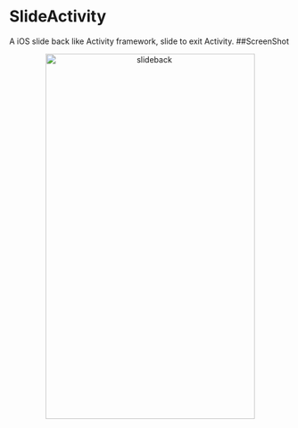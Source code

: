 SlideActivity
=============

A iOS slide back like Activity framework, slide to exit Activity.
##ScreenShot
<p align="center">
  <img src="https://raw.github.com/chenjishi/SlideActivity/master/demo.gif" 
  alt="slideback" height="654" width="375"/>
</p>
